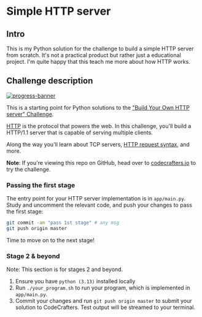 # Simple HTTP server

## Intro

This is my Python solution for the challenge to build a simple HTTP server from scratch.
It's not a practical product but rather just a educational project.
I'm quite happy that this teach me more about how HTTP works.

## Challenge description

[![progress-banner](https://backend.codecrafters.io/progress/http-server/146ddcb9-c3f1-4a8a-9705-0081a5a6a7e9)](https://app.codecrafters.io/users/codecrafters-bot?r=2qF)

This is a starting point for Python solutions to the
["Build Your Own HTTP server" Challenge](https://app.codecrafters.io/courses/http-server/overview).

[HTTP](https://en.wikipedia.org/wiki/Hypertext_Transfer_Protocol) is the
protocol that powers the web. In this challenge, you'll build a HTTP/1.1 server
that is capable of serving multiple clients.

Along the way you'll learn about TCP servers,
[HTTP request syntax](https://www.w3.org/Protocols/rfc2616/rfc2616-sec5.html),
and more.

**Note**: If you're viewing this repo on GitHub, head over to
[codecrafters.io](https://codecrafters.io) to try the challenge.

### Passing the first stage

The entry point for your HTTP server implementation is in `app/main.py`. Study
and uncomment the relevant code, and push your changes to pass the first stage:

```sh
git commit -am "pass 1st stage" # any msg
git push origin master
```

Time to move on to the next stage!

### Stage 2 & beyond

Note: This section is for stages 2 and beyond.

1. Ensure you have `python (3.13)` installed locally
1. Run `./your_program.sh` to run your program, which is implemented in
   `app/main.py`.
1. Commit your changes and run `git push origin master` to submit your solution
   to CodeCrafters. Test output will be streamed to your terminal.
